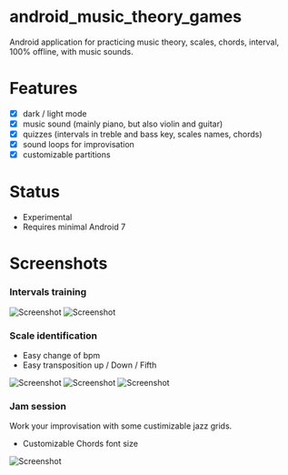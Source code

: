 # android_music_theory_games
Android application for practicing music theory, scales, chords, interval, 100% offline, with music sounds.

# Features
* [x] dark / light mode
* [x] music sound (mainly piano, but also violin and guitar)
* [x] quizzes (intervals in treble and bass key, scales names, chords)
* [x] sound loops for improvisation
* [x] customizable partitions

# Status
* Experimental
* Requires minimal Android 7

# Screenshots

### Intervals training
![Screenshot](./screenshots/interval-bass-dark.png) ![Screenshot](./screenshots/intervals-treble-light.png)

### Scale identification
* Easy change of bpm
* Easy transposition up / Down / Fifth

![Screenshot](./screenshots/scale-name-light-bpm.png) ![Screenshot](./screenshots/scale-select-dark.png) ![Screenshot](./screenshots/scale-select-light.png)

### Jam session

Work your improvisation with some custimizable jazz grids.
* Customizable Chords font size

![Screenshot](./screenshots/jam-light.png)
